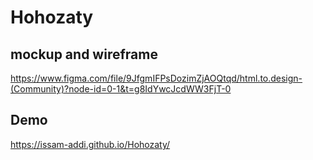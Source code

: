 # Hohozaty

## mockup and wireframe  
https://www.figma.com/file/9JfgmIFPsDozimZjAOQtqd/html.to.design-(Community)?node-id=0-1&t=g8IdYwcJcdWW3FjT-0

## Demo  
 https://issam-addi.github.io/Hohozaty/
